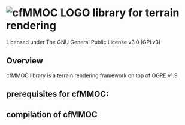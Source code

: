 # ![cfMMOC LOGO](https://github.com/cfmmoc/cfmmoc/blob/master/cfmmoc.svg) library for terrain rendering
Licensed under The GNU General Public License v3.0 (GPLv3)

## Overview
cfMMOC library is a terrain rendering framework on top of OGRE v1.9.

## prerequisites for cfMMOC:

## compilation of cfMMOC
